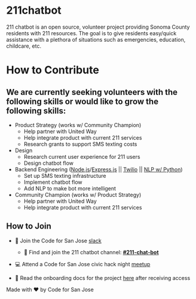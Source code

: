 # 211chatbot
211 chatbot is an open source, volunteer project providing Sonoma County residents with 211 resources. The goal is to give residents easy/quick assistance with a plethora of situations such as emergencies, education, childcare, etc.

# How to Contribute
We are currently seeking volunteers with the following skills or would like to grow the following skills:
-
- Product Strategy (works w/ Community Champion)
    - Help partner with United Way
    - Help integrate product with current 211 services
    - Research grants to support SMS texting costs
- Design
    - Research current user experience for 211 users
    - Design chatbot flow
- Backend Engineering ([Node.js](https://nodejs.org/en/)/[Express.js](https://expressjs.com/) || [Twilio](https://www.twilio.com/docs/usage/api) || [NLP w/ Python](https://medium.com/towards-artificial-intelligence/natural-language-processing-nlp-with-python-tutorial-for-beginners-1f54e610a1a0))
    - Set up SMS texting infrastructure
    - Implement chatbot flow
    - Add NLP to make bot more intelligent
- Community Champion (works w/ Product Strategy)
    - Help partner with United Way
    - Help integrate product with current 211 services

How to Join
-
- 📲 Join the Code for San Jose [slack](https://slackin-c4sj.herokuapp.com/)
    - 🔎 Find and join the 211 chatbot channel: [**#211-chat-bot**](https://codeforsanjose.slack.com/archives/C01B9RD9F4N)

- 💻 Attend a Code for San Jose civic hack night [meetup](https://www.meetup.com/code-for-san-jose/)

- 📖 Read the onboarding docs for the project [here](https://docs.google.com/document/d/1DzT1Bgs7oq01ckLj5eFqxbyn5e37Fxbj1A-uX6IM0jI/edit#heading=h.6odqkwh9ef3h) after receiving access

Made with ❤️ by Code for San Jose
